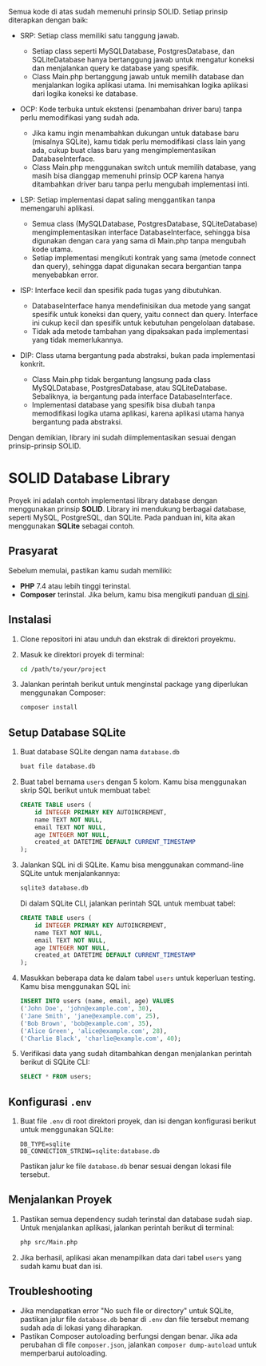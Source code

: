 Semua kode di atas sudah memenuhi prinsip SOLID. Setiap prinsip diterapkan dengan baik:

- SRP: Setiap class memiliki satu tanggung jawab.
    - Setiap class seperti MySQLDatabase, PostgresDatabase, dan SQLiteDatabase hanya bertanggung jawab untuk mengatur koneksi dan menjalankan query ke database yang spesifik.
    - Class Main.php bertanggung jawab untuk memilih database dan menjalankan logika aplikasi utama. Ini memisahkan logika aplikasi dari logika koneksi ke database.

- OCP: Kode terbuka untuk ekstensi (penambahan driver baru) tanpa perlu memodifikasi yang sudah ada.
    - Jika kamu ingin menambahkan dukungan untuk database baru (misalnya SQLite), kamu tidak perlu memodifikasi class lain yang ada, cukup buat class baru yang mengimplementasikan DatabaseInterface.
    - Class Main.php menggunakan switch untuk memilih database, yang masih bisa dianggap memenuhi prinsip OCP karena hanya ditambahkan driver baru tanpa perlu mengubah implementasi inti.
- LSP: Setiap implementasi dapat saling menggantikan tanpa memengaruhi aplikasi.
    - Semua class (MySQLDatabase, PostgresDatabase, SQLiteDatabase) mengimplementasikan interface DatabaseInterface, sehingga bisa digunakan dengan cara yang sama di Main.php tanpa mengubah kode utama.
    - Setiap implementasi mengikuti kontrak yang sama (metode connect dan query), sehingga dapat digunakan secara bergantian tanpa menyebabkan error.

- ISP: Interface kecil dan spesifik pada tugas yang dibutuhkan.
    - DatabaseInterface hanya mendefinisikan dua metode yang sangat spesifik untuk koneksi dan query, yaitu connect dan query. Interface ini cukup kecil dan spesifik untuk kebutuhan pengelolaan database.
    - Tidak ada metode tambahan yang dipaksakan pada implementasi yang tidak memerlukannya.

- DIP: Class utama bergantung pada abstraksi, bukan pada implementasi konkrit.
    - Class Main.php tidak bergantung langsung pada class MySQLDatabase, PostgresDatabase, atau SQLiteDatabase. Sebaliknya, ia bergantung pada interface DatabaseInterface.
    - Implementasi database yang spesifik bisa diubah tanpa memodifikasi logika utama aplikasi, karena aplikasi utama hanya bergantung pada abstraksi.

Dengan demikian, library ini sudah diimplementasikan sesuai dengan prinsip-prinsip SOLID.


# SOLID Database Library

Proyek ini adalah contoh implementasi library database dengan menggunakan prinsip **SOLID**. Library ini mendukung berbagai database, seperti MySQL, PostgreSQL, dan SQLite. Pada panduan ini, kita akan menggunakan **SQLite** sebagai contoh.

## Prasyarat

Sebelum memulai, pastikan kamu sudah memiliki:
- **PHP** 7.4 atau lebih tinggi terinstal.
- **Composer** terinstal. Jika belum, kamu bisa mengikuti panduan [di sini](https://getcomposer.org/download/).

## Instalasi

1. Clone repositori ini atau unduh dan ekstrak di direktori proyekmu.
2. Masuk ke direktori proyek di terminal:

    ```bash
    cd /path/to/your/project
    ```

3. Jalankan perintah berikut untuk menginstal package yang diperlukan menggunakan Composer:

    ```bash
    composer install
    ```

## Setup Database SQLite

1. Buat database SQLite dengan nama `database.db`

    ```bash
    buat file database.db
    ```

2. Buat tabel bernama `users` dengan 5 kolom. Kamu bisa menggunakan skrip SQL berikut untuk membuat tabel:

    ```sql
    CREATE TABLE users (
        id INTEGER PRIMARY KEY AUTOINCREMENT,
        name TEXT NOT NULL,
        email TEXT NOT NULL,
        age INTEGER NOT NULL,
        created_at DATETIME DEFAULT CURRENT_TIMESTAMP
    );
    ```

3. Jalankan SQL ini di SQLite. Kamu bisa menggunakan command-line SQLite untuk menjalankannya:

    ```bash
    sqlite3 database.db
    ```

    Di dalam SQLite CLI, jalankan perintah SQL untuk membuat tabel:

    ```sql
    CREATE TABLE users (
        id INTEGER PRIMARY KEY AUTOINCREMENT,
        name TEXT NOT NULL,
        email TEXT NOT NULL,
        age INTEGER NOT NULL,
        created_at DATETIME DEFAULT CURRENT_TIMESTAMP
    );
    ```

4. Masukkan beberapa data ke dalam tabel `users` untuk keperluan testing. Kamu bisa menggunakan SQL ini:

    ```sql
    INSERT INTO users (name, email, age) VALUES 
    ('John Doe', 'john@example.com', 30),
    ('Jane Smith', 'jane@example.com', 25),
    ('Bob Brown', 'bob@example.com', 35),
    ('Alice Green', 'alice@example.com', 28),
    ('Charlie Black', 'charlie@example.com', 40);
    ```

5. Verifikasi data yang sudah ditambahkan dengan menjalankan perintah berikut di SQLite CLI:

    ```sql
    SELECT * FROM users;
    ```

## Konfigurasi `.env`

1. Buat file `.env` di root direktori proyek, dan isi dengan konfigurasi berikut untuk menggunakan SQLite:

    ```env
    DB_TYPE=sqlite
    DB_CONNECTION_STRING=sqlite:database.db
    ```

    Pastikan jalur ke file `database.db` benar sesuai dengan lokasi file tersebut.

## Menjalankan Proyek

1. Pastikan semua dependency sudah terinstal dan database sudah siap. Untuk menjalankan aplikasi, jalankan perintah berikut di terminal:

    ```bash
    php src/Main.php
    ```

2. Jika berhasil, aplikasi akan menampilkan data dari tabel `users` yang sudah kamu buat dan isi.

## Troubleshooting

- Jika mendapatkan error "No such file or directory" untuk SQLite, pastikan jalur file `database.db` benar di `.env` dan file tersebut memang sudah ada di lokasi yang diharapkan.
- Pastikan Composer autoloading berfungsi dengan benar. Jika ada perubahan di file `composer.json`, jalankan `composer dump-autoload` untuk memperbarui autoloading.

